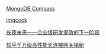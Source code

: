 [MongoDB Compass](https://www.mongodb.com/download-center/compass)

[imgcook](https://imgcook.taobao.org/)

[长夜未央——企业级研发提效的下一阶段](https://zhuanlan.zhihu.com/p/66474056)

[知乎千万级高性能长连接网关揭秘](https://zhuanlan.zhihu.com/p/66807833)